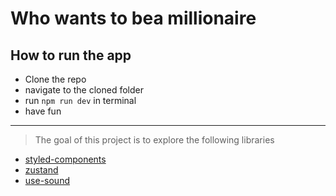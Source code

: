 # Who wants to bea millionaire

## How to run the app

- Clone the repo
- navigate to the cloned folder
- run `npm run dev` in terminal
- have fun

---

> The goal of this project is to explore the following libraries

- [styled-components](https://styled-components.com/)
- [zustand](https://github.com/pmndrs/zustand)
- [use-sound](https://github.com/joshwcomeau/use-sound#readme)
